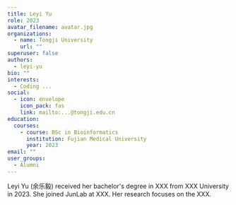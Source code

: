 ```yaml
---
title: Leyi Yu
role: 2023
avatar_filename: avatar.jpg
organizations:
  - name: Tongji University
    url: ""
superuser: false
authors:
  - leyi-yu
bio: ""
interests:
  - Coding ...
social:
  - icon: envelope
    icon_pack: fas
    link: mailto:...@tongji.edu.cn
education:
  courses:
    - course: BSc in Bioinformatics
      institution: Fujian Medical University
      year: 2023
email: ""
user_groups:
  - Alumni
---
```

Leyi Yu (余乐毅) received her bachelor's degree in XXX from XXX University in 2023. She joined JunLab at XXX. Her research focuses on the XXX.
